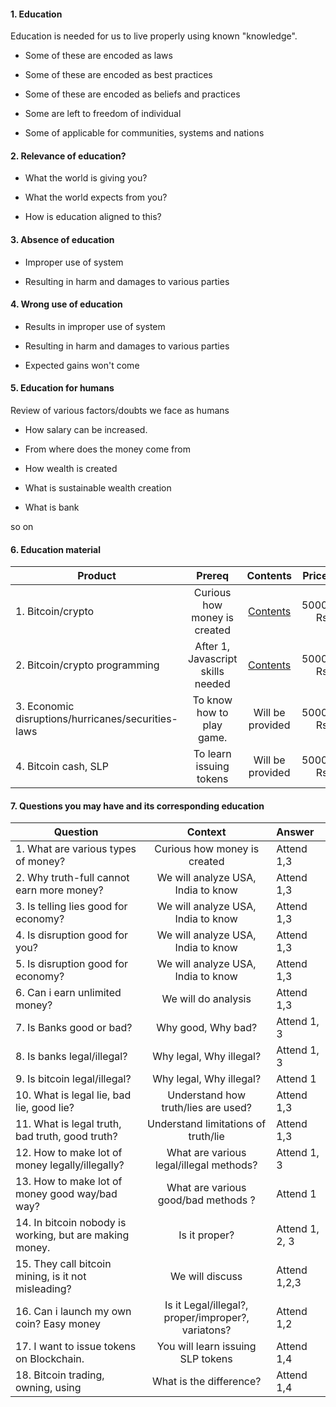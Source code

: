 #### 1. Education

Education is needed for us to live properly using known "knowledge". 

- Some of these are encoded as laws

- Some of these are encoded as best practices

- Some of these are encoded as beliefs and practices

- Some are left to freedom of individual

- Some of applicable for communities, systems and nations

#### 2. Relevance of education?

- What the world is giving you? 

- What the world expects from you?

- How is education aligned to this?


#### 3. Absence of education

- Improper use of system

- Resulting in harm and damages to various parties

#### 4. Wrong use of education

- Results in improper use of system

- Resulting in harm and damages to various parties

- Expected gains won't come


#### 5. Education for humans

Review of various factors/doubts we face as humans

- How salary can be increased. 

- From where does the money come from

- How wealth is created

- What is sustainable wealth creation

- What is bank

so on

#### 6. Education material

| Product   |   Prereq |   Contents     |  Price |
|---------- |:-------------:|:-------------:|------:|
|1. Bitcoin/crypto | Curious how money is created  | [Contents](firststdbitcoin.md)| 5000 Rs|
|2. Bitcoin/crypto programming | After 1, Javascript skills needed  | [Contents](secondstdbitcoin.md) | 5000 Rs|
|3. Economic disruptions/hurricanes/securities-laws | To know how to play game. | Will be provided | 5000 Rs|
|4. Bitcoin cash, SLP|  To learn issuing tokens  | Will be provided | 5000 Rs|

#### 7. Questions you may have and its corresponding education

| Question   |   Context |   Answer |
|---------- |:-------------:|:------------|
|1. What are various types of money? | Curious how money is created  |  Attend 1,3|
|2. Why truth-full cannot earn more money? | We will analyze USA, India to know | Attend 1,3|
|3. Is telling lies good for economy? | We will analyze USA, India to know | Attend 1,3|
|4. Is disruption good for you?  | We will analyze USA, India to know | Attend 1,3|
|5. Is disruption good for economy?  | We will analyze USA, India to know | Attend 1,3|
|6. Can i earn unlimited money?  | We will do analysis  | Attend 1,3|
|7. Is Banks good or bad? | Why good, Why bad?  | Attend 1, 3|
|8. Is banks legal/illegal? | Why legal, Why illegal?  | Attend 1, 3|
|9. Is bitcoin legal/illegal? | Why legal, Why illegal?  | Attend 1|
|10. What is legal lie, bad lie, good lie? | Understand how truth/lies are used?  | Attend 1,3 |
|11. What is legal truth, bad truth, good truth? | Understand limitations of truth/lie  |Attend 1,3|
|12. How to make lot of money legally/illegally? | What are various legal/illegal methods? | Attend 1, 3 | 
|13. How to make lot of money good way/bad way? | What are various good/bad methods ? | Attend 1 |
|14. In bitcoin nobody is working, but are making money. | Is it proper?  | Attend 1, 2, 3 |
|15. They call bitcoin mining, is it not misleading? | We will discuss | Attend 1,2,3| 
|16. Can i launch my own coin? Easy money | Is it Legal/illegal?, proper/improper?, variatons?  | Attend 1,2 |
|17. I want to issue tokens on Blockchain. | You will learn issuing SLP tokens  | Attend 1,4 |
|18. Bitcoin trading, owning, using | What is the difference?  | Attend 1,4 |
